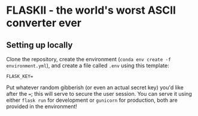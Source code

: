 # FLASKII - the world's worst ASCII converter ever

## Setting up locally
Clone the repository, create the environment (`conda env create -f environment.yml`), and create a file called `.env` using this template:
```
FLASK_KEY=
```
Put whatever random gibberish (or even an actual secret key) you'd like after the `=`; this will serve to secure the user session. You can serve it using either `flask run` for development or `gunicorn` for production, both are provided in the environment!